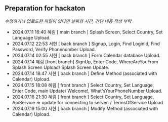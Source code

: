 ## Preparation for hackaton

*수정하거나 업로드한 파일이 있다면 날짜와 시간, 간단 내용 작성 부탁*

- 2024.07.11 16:40 혜림 [  main branch  ] Splash Screen, Select Country, Set Language Upload.
- 2024.07.12 22:53 서현 [ back branch ] Signup, Login, Find LoginId, Find Password, Verify Phonenumber Upload.
- 2024.07.14 02:55 서현 [ back branch ] Form Calendar database Upload.
- 2024.07.14 혜림 [front branch] SignUp, Enter Code, WhereAreYouFrom Splash Screen Upload/ Splash Screen Update.
- 2024.07.14 18:47 서현 [ back branch ] Define Method (associated with Calendar) Upload.
- 2024.07.15 18:08 혜림 [ front branch ] Select Country, Set Language, Enter Code, main Update/ Welcome!, What'sYourPhoneNumber Upload.
- 2024.07.16 21:30 혜림 [ front branch ] Select Country, Set Language, ApiService => update for connecting to server. / TermsOfService Upload
- 2024.07.19 15:00 서현 [ back branch ] Modify Method (associated with Calendar) Upload.
